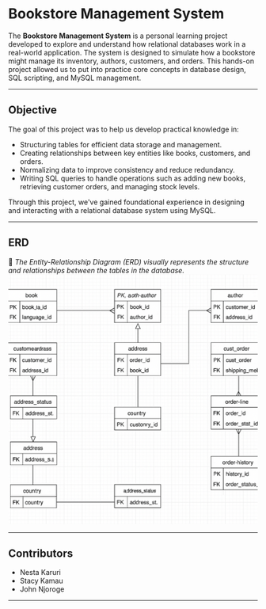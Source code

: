 # Bookstore Management System

The **Bookstore Management System** is a personal learning project developed to explore and understand how relational databases work in a real-world application. The system is designed to simulate how a bookstore might manage its inventory, authors, customers, and orders. This hands-on project allowed us to put into practice core concepts in database design, SQL scripting, and MySQL management.

---

## Objective

The goal of this project was to help us develop practical knowledge in:

- Structuring tables for efficient data storage and management.
- Creating relationships between key entities like books, customers, and orders.
- Normalizing data to improve consistency and reduce redundancy.
- Writing SQL queries to handle operations such as adding new books, retrieving customer orders, and managing stock levels.

Through this project, we've gained foundational experience in designing and interacting with a relational database system using MySQL.

---

## ERD

📌 *The Entity-Relationship Diagram (ERD) visually represents the structure and relationships between the tables in the database.*  
![ERD](erd.png)

---

## Contributors


- Nesta Karuri
- Stacy Kamau
- John Njoroge

---


